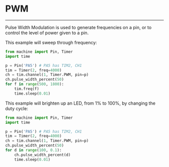 # PWM

---

Pulse Width Modulation is used to generate frequencies on a pin, or to control the level of power given to a pin.

This example will sweep through frequency:

```py
from machine import Pin, Timer
import time

p = Pin('PA5') # PA5 has TIM2, CH1
tim = Timer(2, freq=4000)
ch = tim.channel(1, Timer.PWM, pin=p)
ch.pulse_width_percent(50)
for f in range(500, 1800):
	tim.freq(f)
	time.sleep(0.01)
```

This example will brighten up an LED, from 1% to 100%, by changing the duty cycle:

```py
from machine import Pin, Timer
import time

p = Pin('PA5') # PA5 has TIM2, CH1
tim = Timer(2, freq=4000)
ch = tim.channel(1, Timer.PWM, pin=p)
ch.pulse_width_percent(50)
for d in range(100, 0.1):
	ch.pulse_width_percent(d)
	time.sleep(0.01)
```
